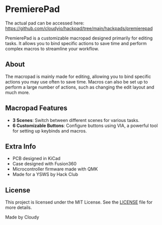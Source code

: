 # PremierePad

The actual pad can be accessed here: https://github.com/cloudyio/hackpad/tree/main/hackpads/premierepad

PremierePad is a customizable macropad designed primarily for editing tasks. It allows you to bind specific actions to save time and perform complex macros to streamline your workflow.

## About

The macropad is mainly made for editing, allowing you to bind specific actions you may use often to save time. Macros can also be set up to perform a large number of actions, such as changing the edit layout and much more.

## Macropad Features

- **3 Scenes**: Switch between different scenes for various tasks.
- **6 Customizable Buttons**: Configure buttons using VIA, a powerful tool for setting up keybinds and macros.


## Extra Info

- PCB designed in KiCad
- Case designed with Fusion360
- Microcontroller firmware made with QMK
- Made for a YSWS by Hack Club


## License

This project is licensed under the MIT License. See the [LICENSE](https://raw.githubusercontent.com/cloudyio/premierepad/refs/heads/master/LICENSE) file for more details.


Made by Cloudy
